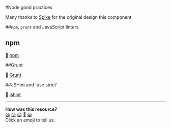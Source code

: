 #Node good practices

Many thanks to [Spike](http://github.com/Spike01) for the original design this component

##`npm`, `grunt` and JavaScript linters

## npm

:pill: [npm](https://github.com/makersacademy/course/blob/master/pills/npm.md)

##Grunt

:pill: [Grunt](https://github.com/makersacademy/course/blob/master/pills/grunt.md)

##JSHint and 'use strict'

:pill: [jshint](https://github.com/makersacademy/course/blob/master/pills/jshint.md)

<!-- BEGIN GENERATED SECTION DO NOT EDIT -->

---

**How was this resource?**  
[😫](https://airtable.com/shrUJ3t7KLMqVRFKR?prefill_Repository=course&prefill_File=node/node_good_practices.md&prefill_Sentiment=😫) [😕](https://airtable.com/shrUJ3t7KLMqVRFKR?prefill_Repository=course&prefill_File=node/node_good_practices.md&prefill_Sentiment=😕) [😐](https://airtable.com/shrUJ3t7KLMqVRFKR?prefill_Repository=course&prefill_File=node/node_good_practices.md&prefill_Sentiment=😐) [🙂](https://airtable.com/shrUJ3t7KLMqVRFKR?prefill_Repository=course&prefill_File=node/node_good_practices.md&prefill_Sentiment=🙂) [😀](https://airtable.com/shrUJ3t7KLMqVRFKR?prefill_Repository=course&prefill_File=node/node_good_practices.md&prefill_Sentiment=😀)  
Click an emoji to tell us.

<!-- END GENERATED SECTION DO NOT EDIT -->

